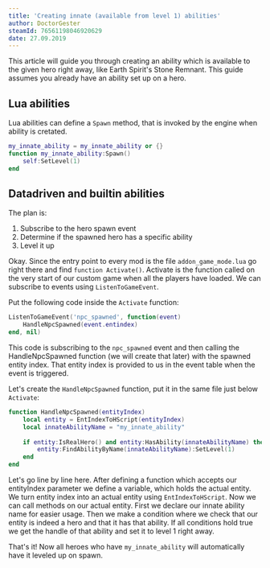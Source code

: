 ```yaml
---
title: 'Creating innate (available from level 1) abilities'
author: DoctorGester
steamId: 76561198046920629
date: 27.09.2019
---
```


This article will guide you through creating an ability which is available to the given hero right away, like Earth Spirit's Stone Remnant.
This guide assumes you already have an ability set up on a hero.

## Lua abilities

Lua abilities can define a `Spawn` method, that is invoked by the engine when ability is cretated.

```lua
my_innate_ability = my_innate_ability or {}
function my_innate_ability:Spawn()
    self:SetLevel(1)
end
```

## Datadriven and builtin abilities

The plan is:
1. Subscribe to the hero spawn event
2. Determine if the spawned hero has a specific ability
3. Level it up

Okay. Since the entry point to every mod is the file `addon_game_mode.lua` go right there and find `function Activate()`.
Activate is the function called on the very start of our custom game when all the players have loaded.
We can subscribe to events using `ListenToGameEvent`.

Put the following code inside the `Activate` function:

```lua
ListenToGameEvent('npc_spawned', function(event)
    HandleNpcSpawned(event.entindex)
end, nil)
```

This code is subscribing to the `npc_spawned` event and then calling the HandleNpcSpawned function (we will create that later) with the spawned entity index.
That entity index is provided to us in the event table when the event is triggered.

Let's create the `HandleNpcSpawned` function, put it in the same file just below `Activate`:

```lua
function HandleNpcSpawned(entityIndex)
    local entity = EntIndexToHScript(entityIndex)
    local innateAbilityName = "my_innate_ability"
    
    if entity:IsRealHero() and entity:HasAbility(innateAbilityName) then
        entity:FindAbilityByName(innateAbilityName):SetLevel(1)
    end
end
```

Let's go line by line here. After defining a function which accepts our entityIndex parameter we define a variable, which holds the actual entity.
We turn entity index into an actual entity using `EntIndexToHScript`. Now we can call methods on our actual entity.
First we declare our innate ability name for easier usage.
Then we make a condition where we check that our entity is indeed a hero and that it has that ability.
If all conditions hold true we get the handle of that ability and set it to level 1 right away.

That's it! Now all heroes who have `my_innate_ability` will automatically have it leveled up on spawn.
